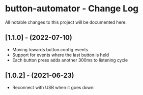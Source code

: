 # button-automator - Change Log
All notable changes to this project will be documented here.

## [1.1.0] - (2022-07-10)
- Moving towards button.config.events
- Support for events where the last button is held
- Each button press adds another 300ms to listening cycle

## [1.0.2] - (2021-06-23)
- Reconnect with USB when it goes down